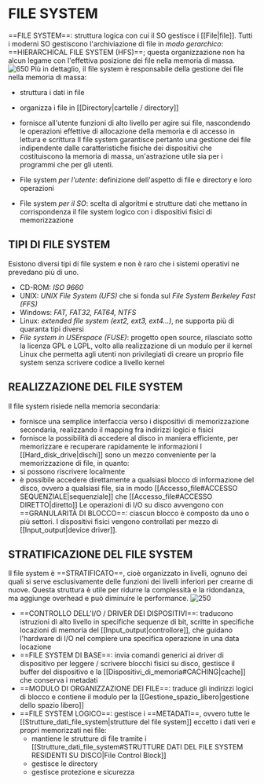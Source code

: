 # FILE SYSTEM
==FILE SYSTEM==: struttura logica con cui il SO gestisce i [[File|file]].
Tutti i moderni SO gestiscono l'archiviazione di file in _modo gerarchico_: ==HIERARCHICAL FILE SYSTEM (HFS)==; questa organizzazione non ha alcun legame con l'effettiva posizione dei file nella memoria di massa.
![650](file_system.png)
Più in dettaglio, il file system è responsabile della gestione dei file nella memoria di massa:
- struttura i dati in file
- organizza i file in [[Directory|cartelle / directory]]
- fornisce all'utente funzioni di alto livello per agire sui file, nascondendo le operazioni effettive di allocazione della memoria e di accesso in lettura e scrittura
Il file system garantisce pertanto una gestione dei file indipendente dalle caratteristiche fisiche dei dispositivi che costituiscono la memoria di massa, un'astrazione utile sia per i programmi che per gli utenti.

- File system _per l'utente_: definizione dell'aspetto di file e directory e loro operazioni
- File system _per il SO_: scelta di algoritmi e strutture dati che mettano in corrispondenza il file system logico con i dispositivi fisici di memorizzazione 

## TIPI DI FILE SYSTEM
Esistono diversi tipi di file system e non è raro che i sistemi operativi ne prevedano più di uno.
- CD-ROM: _ISO 9660_
- UNIX: _UNIX File System (UFS)_ che si fonda sul _File System Berkeley Fast (FFS)_
- Windows: _FAT, FAT32, FAT64, NTFS_
- Linux: _extended file system (ext2, ext3, ext4...)_, ne supporta più di quaranta tipi diversi
- _File system in USErspace (FUSE)_: progetto open source, rilasciato sotto la licenza GPL e LGPL, volto alla realizzazione di un modulo per il kernel Linux che permetta agli utenti non privilegiati di creare un proprio file system senza scrivere codice a livello kernel

## REALIZZAZIONE DEL FILE SYSTEM
Il file system risiede nella memoria secondaria:
- fornisce una semplice interfaccia verso i dispositivi di memorizzazione secondaria, realizzando il mapping fra indirizzi logici e fisici
- fornisce la possibilità di accedere al disco in maniera efficiente, per memorizzare e recuperare rapidamente le informazioni
I [[Hard_disk_drive|dischi]] sono un mezzo conveniente per la memorizzazione di file, in quanto:
- si possono riscrivere localmente
- è possibile accedere direttamente a qualsiasi blocco di informazione del disco, ovvero a qualsiasi file, sia in modo [[Accesso_file#ACCESSO SEQUENZIALE|sequenziale]] che [[Accesso_file#ACCESSO DIRETTO|diretto]]
Le operazioni di I/O su disco avvengono con ==GRANULARITÀ DI BLOCCO==: ciascun blocco è composto da uno o più settori. I dispositivi fisici vengono controllati per mezzo di [[Input_output|device driver]].

## STRATIFICAZIONE DEL FILE SYSTEM
Il file system è ==STRATIFICATO==, cioè organizzato in livelli, ognuno dei quali si serve esclusivamente delle funzioni dei livelli inferiori per crearne di nuove. Questa struttura è utile per ridurre la complessità e la ridondanza, ma aggiunge overhead e può diminuire le performance.
![250](file_system_strati.png)
- ==CONTROLLO DELL'I/O / DRIVER DEI DISPOSITIVI==: traducono istruzioni di alto livello in specifiche sequenze di bit, scritte in specifiche locazioni di memoria del [[Input_output|controllore]], che guidano l'hardware di I/O nel compiere una specifica operazione in una data locazione
- ==FILE SYSTEM DI BASE==: invia comandi generici ai driver di dispositivo per leggere / scrivere blocchi fisici su disco, gestisce il buffer del dispositivo e la [[Dispositivi_di_memoria#CACHING|cache]] che conserva i metadati
- ==MODULO DI ORGANIZZAZIONE DEI FILE==: traduce gli indirizzi logici di blocco e contiene il modulo per la [[Gestione_spazio_libero|gestione dello spazio libero]]
- ==FILE SYSTEM LOGICO==: gestisce i ==METADATI==, ovvero tutte le [[Strutture_dati_file_system|strutture del file system]] eccetto i dati veri e propri memorizzati nei file:
	- mantiene le strutture di file tramite i [[Strutture_dati_file_system#STRUTTURE DATI DEL FILE SYSTEM RESIDENTI SU DISCO|File Control Block]]
	- gestisce le directory
	- gestisce protezione e sicurezza

